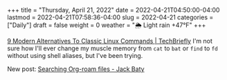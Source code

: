 +++
title = "Thursday, April 21, 2022"
date = 2022-04-21T04:50:00-04:00
lastmod = 2022-04-21T07:58:36-04:00
slug = 2022-04-21
categories = ["Daily"]
draft = false
weight = 0
weather = "🌦 Light rain +47°F"
+++

[9 Modern Alternatives To Classic Linux Commands | TechBriefly](https://techbriefly.com/2022/01/13/9-modern-alternatives-to-classic-linux-commands/) I'm not sure how I'll ever change my muscle memory from `cat` to `bat` or `find` to `fd` without using shell aliases, but I've been trying.

New post: [Searching Org-roam files - Jack Baty](https://baty.net/2022/searching-org-roam-files/)

[//]: # "Exported with love from a post written in Org mode"
[//]: # "- https://github.com/kaushalmodi/ox-hugo"
